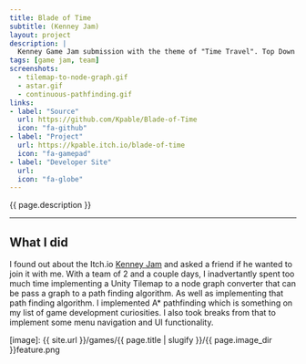 ```yaml
---
title: Blade of Time
subtitle: (Kenney Jam)
layout: project
description: |
  Kenney Game Jam submission with the theme of "Time Travel". Top Down 2D rougelite in which the roguelike mechanic of growing through death was translated to the player running out of time to stop the final boss and the sword unleashing its power to rewind time back 5 minutes, retaining all experience it gathers.
tags: [game jam, team]
screenshots:
  - tilemap-to-node-graph.gif
  - astar.gif
  - continuous-pathfinding.gif
links:
- label: "Source"
  url: https://github.com/Kpable/Blade-of-Time
  icon: "fa-github"
- label: "Project"
  url: https://kpable.itch.io/blade-of-time
  icon: "fa-gamepad"
- label: "Developer Site"
  url: 
  icon: "fa-globe"
---
```


<!-- Description -->
{{ page.description }}

---

## What I did

I found out about the Itch.io [Kenney Jam](https://itch.io/jam/kenney-jam-2018) and asked a friend if he wanted to join it with me. With a team of 2 and a couple days, I inadvertantly spent too much time implementing a Unity Tilemap to a node graph converter that can be pass a graph to a path finding algorithm. As well as implementing that path finding algorithm. I implemented A* pathfinding which is something on my list of game development curiosities. I also took breaks from that to implement some menu navigation and UI functionality. 


<!-- ![Image] [image]{:class="image fit"} -->



[image]: {{ site.url }}/games/{{ page.title | slugify }}/{{ page.image_dir }}feature.png